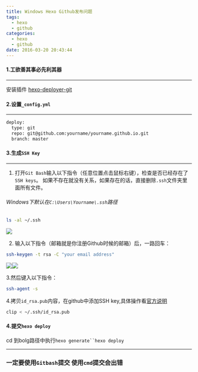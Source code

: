 ```yaml
---
title: Windows Hexo Github发布问题
tags:
  - hexo
  - github
categories:
  - hexo
  - github
date: 2016-03-20 20:43:44
---
```


#### 1.工欲善其事必先利其器
----
安装插件 [hexo-deployer-git](https://github.com/hexojs/hexo-deployer-git)

#### 2.设置`_config.yml`
---
~~~ bash
deploy:
  type: git
  repo: git@github.com:yourname/yourname.github.io.git
  branch: master
~~~

#### 3.生成`SSH Key`
---
1. 打开`Git Bash`输入以下指令（任意位置点击鼠标右键），检查是否已经存在了`SSH keys`。
如果不存在就没有关系，如果存在的话，直接删除`.ssh`文件夹里面所有文件。
###### Windows下默认在`C:\Users\Yourname\.ssh`路径
~~~ bash
ls -al ~/.ssh
~~~
<img src='http://g.hiphotos.baidu.com/exp/w=500/sign=97288315818ba61edfeec82f713597cc/ac6eddc451da81cb1fc606125166d016082431c8.jpg' />

2. 输入以下指令（邮箱就是你注册Github时候的邮箱）后，一路回车：
~~~ bash
ssh-keygen -t rsa -C "your email address"
~~~
<img src='http://c.hiphotos.baidu.com/exp/w=500/sign=8d2d59cbbb99a9013b355b362d940a58/7acb0a46f21fbe09f97e46cb68600c338644adc9.jpg' /><img src='http://d.hiphotos.baidu.com/exp/w=500/sign=420a2bbf4cc2d562f208d0edd71090f3/810a19d8bc3eb135c8c83264a51ea8d3fc1f44e6.jpg' />

3.然后键入以下指令：
~~~ bash
ssh-agent -s
~~~
4.拷贝`id_rsa.pub`内容，在github中添加SSH key,具体操作看[官方说明](https://help.github.com/articles/generating-an-ssh-key/)
~~~ bash
clip < ~/.ssh/id_rsa.pub
~~~

#### 4.提交`hexo deploy`
cd 到bolg路径中执行`hexo generate``hexo deploy`
___
### 一定要使用`Gitbash`提交 使用`cmd`提交会出错
